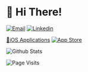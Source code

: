 <!-- <img src="https://media.giphy.com/media/YYbecrFqO7UUE/giphy.gif" width="70"> -->

<h1> 👋 Hi There! </h1>

<!-- <h4> Connect With Me </h4> -->

[![Email](https://img.shields.io/badge/-Email%20Me-blue?style=flat-square)](mailto:shawn.james@me.com)
[![Linkedin](https://img.shields.io/badge/-Connect-blue?style=flat-square&logo=Linkedin&logoColor=white)](https://www.linkedin.com/in/shawn-james/)

<!--  <h3> Repositories: </h2>  -->

[📱iOS Applications](https://github.com/Shawn-James?tab=repositories&q=an+ios+app)
[![App Store](https://img.shields.io/badge/-View%20On%20App%20Store-blue?style=flat-square&logo=apple&logoColor=white)](https://apps.apple.com/us/developer/shawn-james/id1542413876)

![Github Stats](https://github-readme-stats.vercel.app/api?username=Shawn-James&count_private=true&show_icons=true&hide=stars)

![Page Visits](https://visitor-badge.glitch.me/badge?page_id=Shawn-James.Shawn-James)
